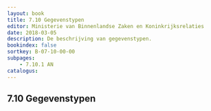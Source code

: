 ```yaml
---
layout: book
title: 7.10 Gegevenstypen
editor: Ministerie van Binnenlandse Zaken en Koninkrijksrelaties
date: 2018-03-05
description: De beschrijving van gegevenstypen.
bookindex: false
sortkey: B-07-10-00-00
subpages:
    - 7.10.1 AN
catalogus:
---
```


## 7.10 Gegevenstypen
